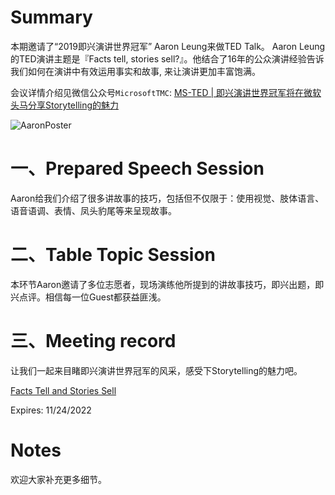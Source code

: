 # Summary

本期邀请了“2019即兴演讲世界冠军” Aaron Leung来做TED Talk。
Aaron Leung的TED演讲主题是『Facts tell, stories sell?』。他结合了16年的公众演讲经验告诉我们如何在演讲中有效运用事实和故事, 来让演讲更加丰富饱满。

会议详情介绍见微信公众号`MicrosoftTMC`: [MS-TED | 即兴演讲世界冠军将在微软头马分享Storytelling的魅力](https://mp.weixin.qq.com/s?__biz=MzA4NzMwNzcyMA==&mid=2655377126&idx=1&sn=dfd32db65b2c1705cb77b8e7d7a771be&chksm=8b8a1241bcfd9b57e63f971dba126f86667948e53f830d15127e4996972d2c1b2c86a9817446&token=1888323131&lang=zh_CN#rd)

![AaronPoster](https://user-images.githubusercontent.com/24701101/198203937-934ebaa5-bb1b-4044-8138-64cbffcbe19e.png)

# 一、Prepared Speech Session
Aaron给我们介绍了很多讲故事的技巧，包括但不仅限于：使用视觉、肢体语言、语音语调、表情、凤头豹尾等来呈现故事。

# 二、Table Topic Session
本环节Aaron邀请了多位志愿者，现场演练他所提到的讲故事技巧，即兴出题，即兴点评。相信每一位Guest都获益匪浅。

# 三、Meeting record
让我们一起来目睹即兴演讲世界冠军的风采，感受下Storytelling的魅力吧。

[Facts Tell and Stories Sell](https://microsoftapc-my.sharepoint.com/:v:/g/personal/xinglinyu_microsoft_com/EfIIzkr9OWhOmPNOSA8fd3ABdMB18bhg8YH1YMQWA3cQmg?e=BN55Za)

Expires: 11/24/2022

# Notes
欢迎大家补充更多细节。
